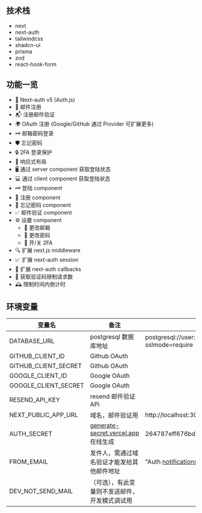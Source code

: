 ## 技术栈

- next
- next-auth
- tailwindcss
- shadcn-ui
- prisma
- zod
- react-hook-form

## 功能一览

- 🔐 Next-auth v5 (Auth.js)
- 📧 邮件注册
- 📬 注册邮件验证
- 🌍 OAuth 注册 (Google/GitHub 通过 Provider 可扩展更多)
- 🗝️ 邮箱密码登录
- 🛡️ 忘记密码
- 🔒 2FA 登录保护
- 📱 响应式布局
- 🖥️ 通过 server component 获取登陆状态
- 💻 通过 client component 获取登陆状态
- 🗝️ 登陆 component
- 📝 注册 component
- 🤔 忘记密码 component
- ✅ 邮件验证 component
- ⚙️ 设置 component
  - 💌 更改邮箱
  - 🔑 更改密码
  - 🔔 开/关 2FA
- 🔍 扩展 next.js middleware
- 📈 扩展 next-auth session
- 🔄 扩展 next-auth callbacks
- 🚦 获取验证码限制请求数
- 🕰️ 限制时间内倒计时

## 环境变量

| 变量名               | 备注                                                                         | 示例                                                   |
| -------------------- | ---------------------------------------------------------------------------- | ------------------------------------------------------ |
| DATABASE_URL         | postgresql 数据库地址                                                        | postgresql://user:password@xxx.com/xxx?sslmode=require |
| GITHUB_CLIENT_ID     | Github OAuth                                                                 |                                                        |
| GITHUB_CLIENT_SECRET | Github OAuth                                                                 |                                                        |
| GOOGLE_CLIENT_ID     | Google OAuth                                                                 |                                                        |
| GOOGLE_CLIENT_SECRET | Google OAuth                                                                 |                                                        |
| RESEND_API_KEY       | resend 邮件验证 APi                                                          |                                                        |
| NEXT_PUBLIC_APP_URL  | 域名，邮件验证用                                                             | http://localhost:3001                                  |
| AUTH_SECRET          | [generate-secret.vercel.app](https://generate-secret.vercel.app/32) 在线生成 | 264787eff676bdab14a3bb3bdfb7861b                       |
| FROM_EMAIL           | 发件人，需通过域名验证才能发给其他邮件地址                                   | "Auth <notifications@email.xxx.com>"                   |
| DEV_NOT_SEND_MAIL    | （可选），有此变量则不发送邮件，开发模式调试用                               |
